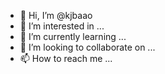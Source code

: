 - 👋 Hi, I’m @kjbaao
- 👀 I’m interested in ...
- 🌱 I’m currently learning ...
- 💞️ I’m looking to collaborate on ...
- 📫 How to reach me ...

<!---
Kjmai/Kjmai is a ✨ special ✨ repository because its `README.md` (this file) appears on your GitHub profile.
You can click the Preview link to take a look at your changes.
--->
